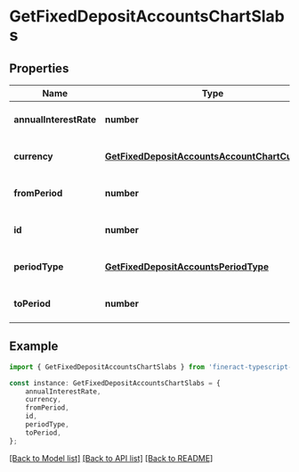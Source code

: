 # GetFixedDepositAccountsChartSlabs


## Properties

Name | Type | Description | Notes
------------ | ------------- | ------------- | -------------
**annualInterestRate** | **number** |  | [optional] [default to undefined]
**currency** | [**GetFixedDepositAccountsAccountChartCurrency**](GetFixedDepositAccountsAccountChartCurrency.md) |  | [optional] [default to undefined]
**fromPeriod** | **number** |  | [optional] [default to undefined]
**id** | **number** |  | [optional] [default to undefined]
**periodType** | [**GetFixedDepositAccountsPeriodType**](GetFixedDepositAccountsPeriodType.md) |  | [optional] [default to undefined]
**toPeriod** | **number** |  | [optional] [default to undefined]

## Example

```typescript
import { GetFixedDepositAccountsChartSlabs } from 'fineract-typescript-client';

const instance: GetFixedDepositAccountsChartSlabs = {
    annualInterestRate,
    currency,
    fromPeriod,
    id,
    periodType,
    toPeriod,
};
```

[[Back to Model list]](../README.md#documentation-for-models) [[Back to API list]](../README.md#documentation-for-api-endpoints) [[Back to README]](../README.md)
